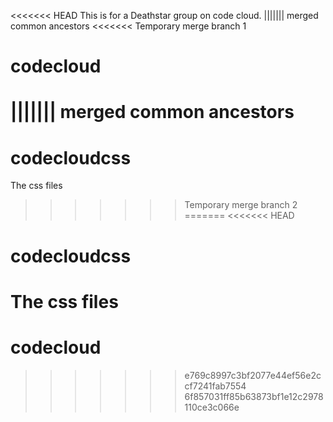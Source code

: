 <<<<<<< HEAD
This is for a Deathstar group on code cloud.
||||||| merged common ancestors
<<<<<<< Temporary merge branch 1
# codecloud
||||||| merged common ancestors
=======
# codecloudcss

The css files
>>>>>>> Temporary merge branch 2
=======
<<<<<<< HEAD
# codecloudcss

The css files
=======
# codecloud
>>>>>>> e769c8997c3bf2077e44ef56e2ccf7241fab7554
>>>>>>> 6f857031ff85b63873bf1e12c2978110ce3c066e
